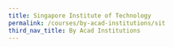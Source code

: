 ```yaml
---
title: Singapore Institute of Technology
permalink: /courses/by-acad-institutions/sit
third_nav_title: By Acad Institutions
---
```

